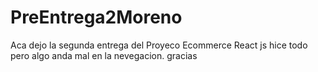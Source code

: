 # PreEntrega2Moreno
Aca dejo la segunda entrega del Proyeco Ecommerce React js
hice todo pero algo anda mal en la nevegacion.
gracias
